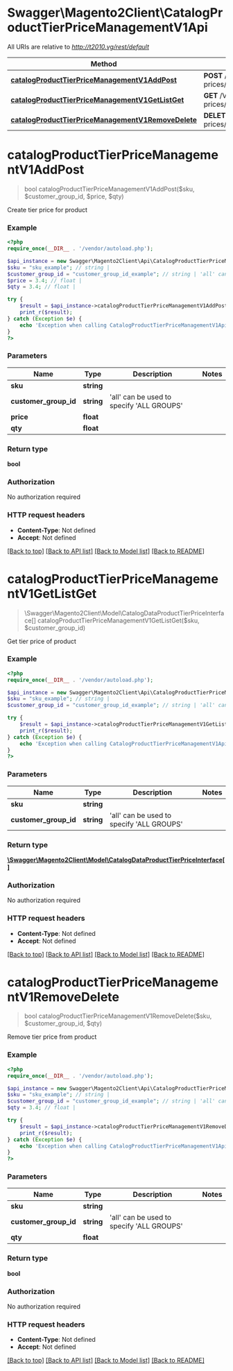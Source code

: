# Swagger\Magento2Client\CatalogProductTierPriceManagementV1Api

All URIs are relative to *http://t2010.vg/rest/default*

Method | HTTP request | Description
------------- | ------------- | -------------
[**catalogProductTierPriceManagementV1AddPost**](CatalogProductTierPriceManagementV1Api.md#catalogProductTierPriceManagementV1AddPost) | **POST** /V1/products/{sku}/group-prices/{customerGroupId}/tiers/{qty}/price/{price} | 
[**catalogProductTierPriceManagementV1GetListGet**](CatalogProductTierPriceManagementV1Api.md#catalogProductTierPriceManagementV1GetListGet) | **GET** /V1/products/{sku}/group-prices/{customerGroupId}/tiers | 
[**catalogProductTierPriceManagementV1RemoveDelete**](CatalogProductTierPriceManagementV1Api.md#catalogProductTierPriceManagementV1RemoveDelete) | **DELETE** /V1/products/{sku}/group-prices/{customerGroupId}/tiers/{qty} | 


# **catalogProductTierPriceManagementV1AddPost**
> bool catalogProductTierPriceManagementV1AddPost($sku, $customer_group_id, $price, $qty)



Create tier price for product

### Example
```php
<?php
require_once(__DIR__ . '/vendor/autoload.php');

$api_instance = new Swagger\Magento2Client\Api\CatalogProductTierPriceManagementV1Api();
$sku = "sku_example"; // string | 
$customer_group_id = "customer_group_id_example"; // string | 'all' can be used to specify 'ALL GROUPS'
$price = 3.4; // float | 
$qty = 3.4; // float | 

try {
    $result = $api_instance->catalogProductTierPriceManagementV1AddPost($sku, $customer_group_id, $price, $qty);
    print_r($result);
} catch (Exception $e) {
    echo 'Exception when calling CatalogProductTierPriceManagementV1Api->catalogProductTierPriceManagementV1AddPost: ', $e->getMessage(), PHP_EOL;
}
?>
```

### Parameters

Name | Type | Description  | Notes
------------- | ------------- | ------------- | -------------
 **sku** | **string**|  |
 **customer_group_id** | **string**| &#39;all&#39; can be used to specify &#39;ALL GROUPS&#39; |
 **price** | **float**|  |
 **qty** | **float**|  |

### Return type

**bool**

### Authorization

No authorization required

### HTTP request headers

 - **Content-Type**: Not defined
 - **Accept**: Not defined

[[Back to top]](#) [[Back to API list]](../../README.md#documentation-for-api-endpoints) [[Back to Model list]](../../README.md#documentation-for-models) [[Back to README]](../../README.md)

# **catalogProductTierPriceManagementV1GetListGet**
> \Swagger\Magento2Client\Model\CatalogDataProductTierPriceInterface[] catalogProductTierPriceManagementV1GetListGet($sku, $customer_group_id)



Get tier price of product

### Example
```php
<?php
require_once(__DIR__ . '/vendor/autoload.php');

$api_instance = new Swagger\Magento2Client\Api\CatalogProductTierPriceManagementV1Api();
$sku = "sku_example"; // string | 
$customer_group_id = "customer_group_id_example"; // string | 'all' can be used to specify 'ALL GROUPS'

try {
    $result = $api_instance->catalogProductTierPriceManagementV1GetListGet($sku, $customer_group_id);
    print_r($result);
} catch (Exception $e) {
    echo 'Exception when calling CatalogProductTierPriceManagementV1Api->catalogProductTierPriceManagementV1GetListGet: ', $e->getMessage(), PHP_EOL;
}
?>
```

### Parameters

Name | Type | Description  | Notes
------------- | ------------- | ------------- | -------------
 **sku** | **string**|  |
 **customer_group_id** | **string**| &#39;all&#39; can be used to specify &#39;ALL GROUPS&#39; |

### Return type

[**\Swagger\Magento2Client\Model\CatalogDataProductTierPriceInterface[]**](../Model/CatalogDataProductTierPriceInterface.md)

### Authorization

No authorization required

### HTTP request headers

 - **Content-Type**: Not defined
 - **Accept**: Not defined

[[Back to top]](#) [[Back to API list]](../../README.md#documentation-for-api-endpoints) [[Back to Model list]](../../README.md#documentation-for-models) [[Back to README]](../../README.md)

# **catalogProductTierPriceManagementV1RemoveDelete**
> bool catalogProductTierPriceManagementV1RemoveDelete($sku, $customer_group_id, $qty)



Remove tier price from product

### Example
```php
<?php
require_once(__DIR__ . '/vendor/autoload.php');

$api_instance = new Swagger\Magento2Client\Api\CatalogProductTierPriceManagementV1Api();
$sku = "sku_example"; // string | 
$customer_group_id = "customer_group_id_example"; // string | 'all' can be used to specify 'ALL GROUPS'
$qty = 3.4; // float | 

try {
    $result = $api_instance->catalogProductTierPriceManagementV1RemoveDelete($sku, $customer_group_id, $qty);
    print_r($result);
} catch (Exception $e) {
    echo 'Exception when calling CatalogProductTierPriceManagementV1Api->catalogProductTierPriceManagementV1RemoveDelete: ', $e->getMessage(), PHP_EOL;
}
?>
```

### Parameters

Name | Type | Description  | Notes
------------- | ------------- | ------------- | -------------
 **sku** | **string**|  |
 **customer_group_id** | **string**| &#39;all&#39; can be used to specify &#39;ALL GROUPS&#39; |
 **qty** | **float**|  |

### Return type

**bool**

### Authorization

No authorization required

### HTTP request headers

 - **Content-Type**: Not defined
 - **Accept**: Not defined

[[Back to top]](#) [[Back to API list]](../../README.md#documentation-for-api-endpoints) [[Back to Model list]](../../README.md#documentation-for-models) [[Back to README]](../../README.md)

